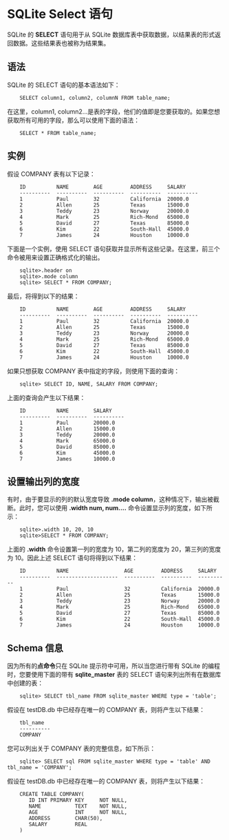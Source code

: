 # SQLite Select 语句

SQLite 的 **SELECT** 语句用于从 SQLite 数据库表中获取数据，以结果表的形式返回数据。这些结果表也被称为结果集。

## 语法
SQLite 的 SELECT 语句的基本语法如下：

```
    SELECT column1, column2, columnN FROM table_name;
```

在这里，column1, column2...是表的字段，他们的值即是您要获取的。如果您想获取所有可用的字段，那么可以使用下面的语法：

```
    SELECT * FROM table_name;
```

## 实例
假设 COMPANY 表有以下记录：

```
    ID          NAME        AGE         ADDRESS     SALARY
    ----------  ----------  ----------  ----------  ----------
    1           Paul        32          California  20000.0
    2           Allen       25          Texas       15000.0
    3           Teddy       23          Norway      20000.0
    4           Mark        25          Rich-Mond   65000.0
    5           David       27          Texas       85000.0
    6           Kim         22          South-Hall  45000.0
    7           James       24          Houston     10000.0
```

下面是一个实例，使用 SELECT 语句获取并显示所有这些记录。在这里，前三个命令被用来设置正确格式化的输出。

```
    sqlite>.header on
    sqlite>.mode column
    sqlite> SELECT * FROM COMPANY;
```

最后，将得到以下的结果：

```
    ID          NAME        AGE         ADDRESS     SALARY
    ----------  ----------  ----------  ----------  ----------
    1           Paul        32          California  20000.0
    2           Allen       25          Texas       15000.0
    3           Teddy       23          Norway      20000.0
    4           Mark        25          Rich-Mond   65000.0
    5           David       27          Texas       85000.0
    6           Kim         22          South-Hall  45000.0
    7           James       24          Houston     10000.0
```

如果只想获取 COMPANY 表中指定的字段，则使用下面的查询：

```
    sqlite> SELECT ID, NAME, SALARY FROM COMPANY;
```

上面的查询会产生以下结果：

```
    ID          NAME        SALARY
    ----------  ----------  ----------
    1           Paul        20000.0
    2           Allen       15000.0
    3           Teddy       20000.0
    4           Mark        65000.0
    5           David       85000.0
    6           Kim         45000.0
    7           James       10000.0
```

## 设置输出列的宽度
有时，由于要显示的列的默认宽度导致 **.mode column**，这种情况下，输出被截断。此时，您可以使用 **.width num, num....** 命令设置显示列的宽度，如下所示：

```
    sqlite>.width 10, 20, 10
    sqlite>SELECT * FROM COMPANY;
```

上面的 **.width** 命令设置第一列的宽度为 10，第二列的宽度为 20，第三列的宽度为 10。因此上述 SELECT 语句将得到以下结果：

```
    ID          NAME                  AGE         ADDRESS     SALARY
    ----------  --------------------  ----------  ----------  ----------
    1           Paul                  32          California  20000.0
    2           Allen                 25          Texas       15000.0
    3           Teddy                 23          Norway      20000.0
    4           Mark                  25          Rich-Mond   65000.0
    5           David                 27          Texas       85000.0
    6           Kim                   22          South-Hall  45000.0
    7           James                 24          Houston     10000.0
```

## Schema 信息
因为所有的**点命令**只在 SQLite 提示符中可用，所以当您进行带有 SQLite 的编程时，您要使用下面的带有 **sqlite_master** 表的 SELECT 语句来列出所有在数据库中创建的表：

```
    sqlite> SELECT tbl_name FROM sqlite_master WHERE type = 'table';
```

假设在 testDB.db 中已经存在唯一的 COMPANY 表，则将产生以下结果：

```
    tbl_name
    ----------
    COMPANY
```

您可以列出关于 COMPANY 表的完整信息，如下所示：

```
    sqlite> SELECT sql FROM sqlite_master WHERE type = 'table' AND tbl_name = 'COMPANY';
```

假设在 testDB.db 中已经存在唯一的 COMPANY 表，则将产生以下结果：

```
    CREATE TABLE COMPANY(
       ID INT PRIMARY KEY     NOT NULL,
       NAME           TEXT    NOT NULL,
       AGE            INT     NOT NULL,
       ADDRESS        CHAR(50),
       SALARY         REAL
    )
```